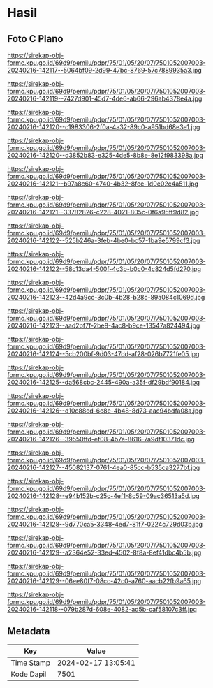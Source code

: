 # Hasil

## Foto C Plano

https://sirekap-obj-formc.kpu.go.id/69d9/pemilu/pdpr/75/01/05/20/07/7501052007003-20240216-142117--5064bf09-2d99-47bc-8769-57c7889935a3.jpg

https://sirekap-obj-formc.kpu.go.id/69d9/pemilu/pdpr/75/01/05/20/07/7501052007003-20240216-142119--7427d901-45d7-4de6-ab66-296ab4378e4a.jpg

https://sirekap-obj-formc.kpu.go.id/69d9/pemilu/pdpr/75/01/05/20/07/7501052007003-20240216-142120--c1983306-2f0a-4a32-89c0-a951bd68e3e1.jpg

https://sirekap-obj-formc.kpu.go.id/69d9/pemilu/pdpr/75/01/05/20/07/7501052007003-20240216-142120--d3852b83-e325-4de5-8b8e-8e12f983398a.jpg

https://sirekap-obj-formc.kpu.go.id/69d9/pemilu/pdpr/75/01/05/20/07/7501052007003-20240216-142121--b97a8c60-4740-4b32-8fee-1d0e02c4a511.jpg

https://sirekap-obj-formc.kpu.go.id/69d9/pemilu/pdpr/75/01/05/20/07/7501052007003-20240216-142121--33782826-c228-4021-805c-0f6a95ff9d82.jpg

https://sirekap-obj-formc.kpu.go.id/69d9/pemilu/pdpr/75/01/05/20/07/7501052007003-20240216-142122--525b246a-3feb-4be0-bc57-1ba9e5799cf3.jpg

https://sirekap-obj-formc.kpu.go.id/69d9/pemilu/pdpr/75/01/05/20/07/7501052007003-20240216-142122--58c13da4-500f-4c3b-b0c0-4c824d5fd270.jpg

https://sirekap-obj-formc.kpu.go.id/69d9/pemilu/pdpr/75/01/05/20/07/7501052007003-20240216-142123--42d4a9cc-3c0b-4b28-b28c-89a084c1069d.jpg

https://sirekap-obj-formc.kpu.go.id/69d9/pemilu/pdpr/75/01/05/20/07/7501052007003-20240216-142123--aad2bf7f-2be8-4ac8-b9ce-13547a824494.jpg

https://sirekap-obj-formc.kpu.go.id/69d9/pemilu/pdpr/75/01/05/20/07/7501052007003-20240216-142124--5cb200bf-9d03-47dd-af28-026b7721fe05.jpg

https://sirekap-obj-formc.kpu.go.id/69d9/pemilu/pdpr/75/01/05/20/07/7501052007003-20240216-142125--da568cbc-2445-490a-a35f-df29bdf90184.jpg

https://sirekap-obj-formc.kpu.go.id/69d9/pemilu/pdpr/75/01/05/20/07/7501052007003-20240216-142126--d10c88ed-6c8e-4b48-8d73-aac94bdfa08a.jpg

https://sirekap-obj-formc.kpu.go.id/69d9/pemilu/pdpr/75/01/05/20/07/7501052007003-20240216-142126--39550ffd-ef08-4b7e-8616-7a9df10371dc.jpg

https://sirekap-obj-formc.kpu.go.id/69d9/pemilu/pdpr/75/01/05/20/07/7501052007003-20240216-142127--45082137-0761-4ea0-85cc-b535ca3277bf.jpg

https://sirekap-obj-formc.kpu.go.id/69d9/pemilu/pdpr/75/01/05/20/07/7501052007003-20240216-142128--e94b152b-c25c-4ef1-8c59-09ac36513a5d.jpg

https://sirekap-obj-formc.kpu.go.id/69d9/pemilu/pdpr/75/01/05/20/07/7501052007003-20240216-142128--9d770ca5-3348-4ed7-81f7-0224c729d03b.jpg

https://sirekap-obj-formc.kpu.go.id/69d9/pemilu/pdpr/75/01/05/20/07/7501052007003-20240216-142129--a2364e52-33ed-4502-8f8a-8ef41dbc4b5b.jpg

https://sirekap-obj-formc.kpu.go.id/69d9/pemilu/pdpr/75/01/05/20/07/7501052007003-20240216-142129--06ee80f7-08cc-42c0-a760-aacb22fb9a65.jpg

https://sirekap-obj-formc.kpu.go.id/69d9/pemilu/pdpr/75/01/05/20/07/7501052007003-20240216-142118--079b287d-608e-4082-ad5b-caf58107c3ff.jpg


## Metadata

| Key        | Value               |
| ---------- | ------------------- |
| Time Stamp | 2024-02-17 13:05:41 |
| Kode Dapil | 7501                |



